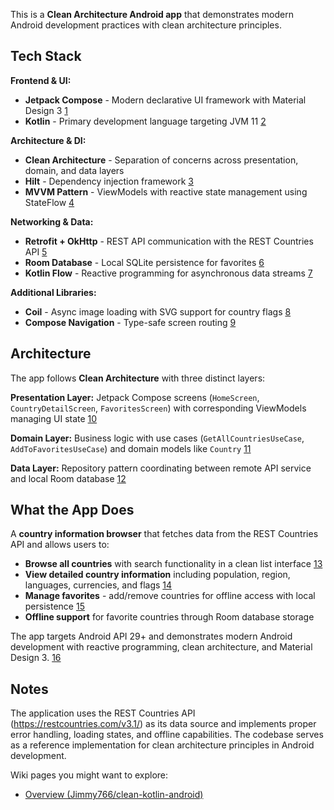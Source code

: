 This is a **Clean Architecture Android app** that demonstrates modern Android development practices with clean architecture principles. <cite/>

## Tech Stack

**Frontend & UI:**
- **Jetpack Compose** - Modern declarative UI framework with Material Design 3 [1](#0-0) 
- **Kotlin** - Primary development language targeting JVM 11 [2](#0-1) 

**Architecture & DI:**
- **Clean Architecture** - Separation of concerns across presentation, domain, and data layers <cite/>
- **Hilt** - Dependency injection framework [3](#0-2) 
- **MVVM Pattern** - ViewModels with reactive state management using StateFlow [4](#0-3) 

**Networking & Data:**
- **Retrofit + OkHttp** - REST API communication with the REST Countries API [5](#0-4) 
- **Room Database** - Local SQLite persistence for favorites [6](#0-5) 
- **Kotlin Flow** - Reactive programming for asynchronous data streams [7](#0-6) 

**Additional Libraries:**
- **Coil** - Async image loading with SVG support for country flags [8](#0-7) 
- **Compose Navigation** - Type-safe screen routing [9](#0-8) 

## Architecture

The app follows **Clean Architecture** with three distinct layers:

**Presentation Layer:** Jetpack Compose screens (`HomeScreen`, `CountryDetailScreen`, `FavoritesScreen`) with corresponding ViewModels managing UI state [10](#0-9) 

**Domain Layer:** Business logic with use cases (`GetAllCountriesUseCase`, `AddToFavoritesUseCase`) and domain models like `Country` [11](#0-10) 

**Data Layer:** Repository pattern coordinating between remote API service and local Room database [12](#0-11) 

## What the App Does

A **country information browser** that fetches data from the REST Countries API and allows users to:

- **Browse all countries** with search functionality in a clean list interface [13](#0-12) 
- **View detailed country information** including population, region, languages, currencies, and flags [14](#0-13) 
- **Manage favorites** - add/remove countries for offline access with local persistence [15](#0-14) 
- **Offline support** for favorite countries through Room database storage <cite/>

The app targets Android API 29+ and demonstrates modern Android development with reactive programming, clean architecture, and Material Design 3. [16](#0-15) 

## Notes

The application uses the REST Countries API (https://restcountries.com/v3.1/) as its data source and implements proper error handling, loading states, and offline capabilities. The codebase serves as a reference implementation for clean architecture principles in Android development.

Wiki pages you might want to explore:
- [Overview (Jimmy766/clean-kotlin-android)](https://deepwiki.com/Jimmy766/clean-kotlin-android/1-overview)
